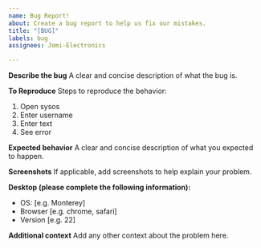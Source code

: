 ```yaml
---
name: Bug Report!
about: Create a bug report to help us fix our mistakes.
title: "[BUG]"
labels: bug
assignees: Jomi-Electronics

---
```


**Describe the bug**
A clear and concise description of what the bug is.

**To Reproduce**
Steps to reproduce the behavior:
1. Open sysos
2. Enter username
3. Enter text
4. See error

**Expected behavior**
A clear and concise description of what you expected to happen.

**Screenshots**
If applicable, add screenshots to help explain your problem.

**Desktop (please complete the following information):**
 - OS: [e.g. Monterey]
 - Browser [e.g. chrome, safari]
 - Version [e.g. 22]

**Additional context**
Add any other context about the problem here.
